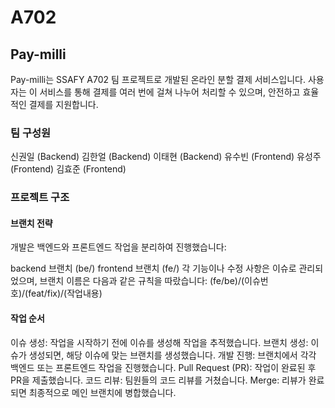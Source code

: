 # A702

## Pay-milli
Pay-milli는 SSAFY A702 팀 프로젝트로 개발된 온라인 분할 결제 서비스입니다. 사용자는 이 서비스를 통해 결제를 여러 번에 걸쳐 나누어 처리할 수 있으며, 안전하고 효율적인 결제를 지원합니다.

### 팀 구성원
신권일 (Backend)
김한얼 (Backend)
이태현 (Backend)
유수빈 (Frontend)
유성주 (Frontend)
김효준 (Frontend)


### 프로젝트 구조

#### 브랜치 전략
개발은 백엔드와 프론트엔드 작업을 분리하여 진행했습니다:

backend 브랜치 (be/)
frontend 브랜치 (fe/)
각 기능이나 수정 사항은 이슈로 관리되었으며, 브랜치 이름은 다음과 같은 규칙을 따랐습니다:
(fe/be)/(이슈번호)/(feat/fix)/(작업내용)

#### 작업 순서
이슈 생성: 작업을 시작하기 전에 이슈를 생성해 작업을 추적했습니다.
브랜치 생성: 이슈가 생성되면, 해당 이슈에 맞는 브랜치를 생성했습니다.
개발 진행: 브랜치에서 각각 백엔드 또는 프론트엔드 작업을 진행했습니다.
Pull Request (PR): 작업이 완료된 후 PR을 제출했습니다.
코드 리뷰: 팀원들의 코드 리뷰를 거쳤습니다.
Merge: 리뷰가 완료되면 최종적으로 메인 브랜치에 병합했습니다.
